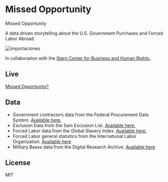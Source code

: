 # Missed Opportunity

Missed Opportunity

A data driven storytelling about the U.S. Government Purchases and Forced Labor Abroad.

![importaciones](https://cloud.githubusercontent.com/assets/10605821/22319690/0ff5b0ee-e353-11e6-95b2-912a67f9699a.jpg)

In collaboration with the [Stern Center for Business and Human Rights.](http://bhr.stern.nyu.edu/)


## Live

[Missed Opportunity?](http://missedopportunity.3laab.com/)


## Data

- Government contractors data from the Federal Procurement Data System. [Available here.](https://www.fpds.gov/fpdsng_cms/index.php/en/reports/62-top-100-contractors-report3.html)
- Exclusion Data from the Sam Exclusion List. [Available here.](https://www.sam.gov/portal/SAM/)
- Forced Labor data from the Global Slavery Index. [Available here.](http://www.globalslaveryindex.org/download/)
- Forced Labor general statistics from the International Labor Organization. [Available here](http://www.ilo.org/global/about-the-ilo/newsroom/news/WCMS_181961/lang--it/index.htm)
- Military Bases data from the Digital Research Archive. [Available here](http://dra.american.edu//islandora/object/auislandora%3A55685)

## License
MIT
